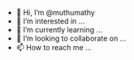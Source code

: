 - 👋 Hi, I’m @muthumathy
- 👀 I’m interested in ...
- 🌱 I’m currently learning ...
- 💞️ I’m looking to collaborate on ...
- 📫 How to reach me ...

<!---
muthumathy/muthumathy is a ✨ special ✨ repository because its `README.md` (this file) appears on your GitHub profile.
You can click the Preview link to take a look at your changes.
--->
